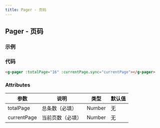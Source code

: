 ```yaml
---
title: Pager - 页码
---
```


##  Pager - 页码
### 示例
<ClientOnly>
<pager-demos></pager-demos>
</ClientOnly>

### 代码
```HTML
<g-pager :totalPage="16" :currentPage.sync="currentPage"></g-pager>
```




### Attributes
| 参数 | 说明 | 类型 | 默认值 |
| ------ | ------ | ------ | ------ |
| totalPage | 总条数（必填） | Number |   无|
| currentPage | 当前页数（必填） | Number | 无 |

